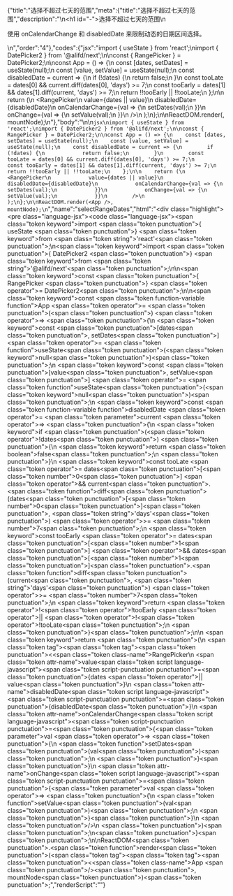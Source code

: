 {"title":"选择不超过七天的范围","meta":{"title":"选择不超过七天的范围","description":"\n<h1 id=\"-\">选择不超过七天的范围</h1>\n<p>使用 onCalendarChange 和 disabledDate 来限制动态的日期区间选择。</p>\n","order":"4"},"codes":{"jsx":"import { useState } from 'react';\nimport { DatePicker2 } from '@alifd/next';\n\nconst { RangePicker } = DatePicker2;\n\nconst App = () => {\n    const [dates, setDates] = useState(null);\n    const [value, setValue] = useState(null);\n    const disabledDate = current => {\n        if (!dates) {\n            return false;\n        }\n        const tooLate = dates[0] && current.diff(dates[0], 'days') >= 7;\n        const tooEarly = dates[1] && dates[1].diff(current, 'days') >= 7;\n        return !!tooEarly || !!tooLate;\n    };\n\n    return (\n        <RangePicker\n            value={dates || value}\n            disabledDate={disabledDate}\n            onCalendarChange={val => {\n                setDates(val);\n            }}\n            onChange={val => {\n                setValue(val);\n            }}\n        />\n    );\n};\n\nReactDOM.render(<App />, mountNode);\n"},"body":"\n\n```jsx\nimport { useState } from 'react';\nimport { DatePicker2 } from '@alifd/next';\n\nconst { RangePicker } = DatePicker2;\n\nconst App = () => {\n    const [dates, setDates] = useState(null);\n    const [value, setValue] = useState(null);\n    const disabledDate = current => {\n        if (!dates) {\n            return false;\n        }\n        const tooLate = dates[0] && current.diff(dates[0], 'days') >= 7;\n        const tooEarly = dates[1] && dates[1].diff(current, 'days') >= 7;\n        return !!tooEarly || !!tooLate;\n    };\n\n    return (\n        <RangePicker\n            value={dates || value}\n            disabledDate={disabledDate}\n            onCalendarChange={val => {\n                setDates(val);\n            }}\n            onChange={val => {\n                setValue(val);\n            }}\n        />\n    );\n};\n\nReactDOM.render(<App />, mountNode);\n```","name":"selectRangeDates","html":"<script>(function(){var import_react = require(\"react\");\nvar import_next = require(\"@alifd/next\");\nconst { RangePicker } = import_next.DatePicker2;\nconst App = () => {\n  const [dates, setDates] = (0, import_react.useState)(null);\n  const [value, setValue] = (0, import_react.useState)(null);\n  const disabledDate = (current) => {\n    if (!dates) {\n      return false;\n    }\n    const tooLate = dates[0] && current.diff(dates[0], \"days\") >= 7;\n    const tooEarly = dates[1] && dates[1].diff(current, \"days\") >= 7;\n    return !!tooEarly || !!tooLate;\n  };\n  return /* @__PURE__ */ React.createElement(\n    RangePicker,\n    {\n      value: dates || value,\n      disabledDate,\n      onCalendarChange: (val) => {\n        setDates(val);\n      },\n      onChange: (val) => {\n        setValue(val);\n      }\n    }\n  );\n};\nReactDOM.render(/* @__PURE__ */ React.createElement(App, null), mountNode);\n})()</script><div class=\"highlight\"><pre class=\"language-jsx\"><code class=\"language-jsx\"><span class=\"token keyword\">import</span> <span class=\"token punctuation\">{</span> useState <span class=\"token punctuation\">}</span> <span class=\"token keyword\">from</span> <span class=\"token string\">'react'</span><span class=\"token punctuation\">;</span>\n<span class=\"token keyword\">import</span> <span class=\"token punctuation\">{</span> DatePicker2 <span class=\"token punctuation\">}</span> <span class=\"token keyword\">from</span> <span class=\"token string\">'@alifd/next'</span><span class=\"token punctuation\">;</span>\n\n<span class=\"token keyword\">const</span> <span class=\"token punctuation\">{</span> RangePicker <span class=\"token punctuation\">}</span> <span class=\"token operator\">=</span> DatePicker2<span class=\"token punctuation\">;</span>\n\n<span class=\"token keyword\">const</span> <span class=\"token function-variable function\">App</span> <span class=\"token operator\">=</span> <span class=\"token punctuation\">(</span><span class=\"token punctuation\">)</span> <span class=\"token operator\">=></span> <span class=\"token punctuation\">{</span>\n    <span class=\"token keyword\">const</span> <span class=\"token punctuation\">[</span>dates<span class=\"token punctuation\">,</span> setDates<span class=\"token punctuation\">]</span> <span class=\"token operator\">=</span> <span class=\"token function\">useState</span><span class=\"token punctuation\">(</span><span class=\"token keyword\">null</span><span class=\"token punctuation\">)</span><span class=\"token punctuation\">;</span>\n    <span class=\"token keyword\">const</span> <span class=\"token punctuation\">[</span>value<span class=\"token punctuation\">,</span> setValue<span class=\"token punctuation\">]</span> <span class=\"token operator\">=</span> <span class=\"token function\">useState</span><span class=\"token punctuation\">(</span><span class=\"token keyword\">null</span><span class=\"token punctuation\">)</span><span class=\"token punctuation\">;</span>\n    <span class=\"token keyword\">const</span> <span class=\"token function-variable function\">disabledDate</span> <span class=\"token operator\">=</span> <span class=\"token parameter\">current</span> <span class=\"token operator\">=></span> <span class=\"token punctuation\">{</span>\n        <span class=\"token keyword\">if</span> <span class=\"token punctuation\">(</span><span class=\"token operator\">!</span>dates<span class=\"token punctuation\">)</span> <span class=\"token punctuation\">{</span>\n            <span class=\"token keyword\">return</span> <span class=\"token boolean\">false</span><span class=\"token punctuation\">;</span>\n        <span class=\"token punctuation\">}</span>\n        <span class=\"token keyword\">const</span> tooLate <span class=\"token operator\">=</span> dates<span class=\"token punctuation\">[</span><span class=\"token number\">0</span><span class=\"token punctuation\">]</span> <span class=\"token operator\">&amp;&amp;</span> current<span class=\"token punctuation\">.</span><span class=\"token function\">diff</span><span class=\"token punctuation\">(</span>dates<span class=\"token punctuation\">[</span><span class=\"token number\">0</span><span class=\"token punctuation\">]</span><span class=\"token punctuation\">,</span> <span class=\"token string\">'days'</span><span class=\"token punctuation\">)</span> <span class=\"token operator\">>=</span> <span class=\"token number\">7</span><span class=\"token punctuation\">;</span>\n        <span class=\"token keyword\">const</span> tooEarly <span class=\"token operator\">=</span> dates<span class=\"token punctuation\">[</span><span class=\"token number\">1</span><span class=\"token punctuation\">]</span> <span class=\"token operator\">&amp;&amp;</span> dates<span class=\"token punctuation\">[</span><span class=\"token number\">1</span><span class=\"token punctuation\">]</span><span class=\"token punctuation\">.</span><span class=\"token function\">diff</span><span class=\"token punctuation\">(</span>current<span class=\"token punctuation\">,</span> <span class=\"token string\">'days'</span><span class=\"token punctuation\">)</span> <span class=\"token operator\">>=</span> <span class=\"token number\">7</span><span class=\"token punctuation\">;</span>\n        <span class=\"token keyword\">return</span> <span class=\"token operator\">!</span><span class=\"token operator\">!</span>tooEarly <span class=\"token operator\">||</span> <span class=\"token operator\">!</span><span class=\"token operator\">!</span>tooLate<span class=\"token punctuation\">;</span>\n    <span class=\"token punctuation\">}</span><span class=\"token punctuation\">;</span>\n\n    <span class=\"token keyword\">return</span> <span class=\"token punctuation\">(</span>\n        <span class=\"token tag\"><span class=\"token tag\"><span class=\"token punctuation\">&lt;</span><span class=\"token class-name\">RangePicker</span></span>\n            <span class=\"token attr-name\">value</span><span class=\"token script language-javascript\"><span class=\"token script-punctuation punctuation\">=</span><span class=\"token punctuation\">{</span>dates <span class=\"token operator\">||</span> value<span class=\"token punctuation\">}</span></span>\n            <span class=\"token attr-name\">disabledDate</span><span class=\"token script language-javascript\"><span class=\"token script-punctuation punctuation\">=</span><span class=\"token punctuation\">{</span>disabledDate<span class=\"token punctuation\">}</span></span>\n            <span class=\"token attr-name\">onCalendarChange</span><span class=\"token script language-javascript\"><span class=\"token script-punctuation punctuation\">=</span><span class=\"token punctuation\">{</span><span class=\"token parameter\">val</span> <span class=\"token operator\">=></span> <span class=\"token punctuation\">{</span>\n                <span class=\"token function\">setDates</span><span class=\"token punctuation\">(</span>val<span class=\"token punctuation\">)</span><span class=\"token punctuation\">;</span>\n            <span class=\"token punctuation\">}</span><span class=\"token punctuation\">}</span></span>\n            <span class=\"token attr-name\">onChange</span><span class=\"token script language-javascript\"><span class=\"token script-punctuation punctuation\">=</span><span class=\"token punctuation\">{</span><span class=\"token parameter\">val</span> <span class=\"token operator\">=></span> <span class=\"token punctuation\">{</span>\n                <span class=\"token function\">setValue</span><span class=\"token punctuation\">(</span>val<span class=\"token punctuation\">)</span><span class=\"token punctuation\">;</span>\n            <span class=\"token punctuation\">}</span><span class=\"token punctuation\">}</span></span>\n        <span class=\"token punctuation\">/></span></span>\n    <span class=\"token punctuation\">)</span><span class=\"token punctuation\">;</span>\n<span class=\"token punctuation\">}</span><span class=\"token punctuation\">;</span>\n\nReactDOM<span class=\"token punctuation\">.</span><span class=\"token function\">render</span><span class=\"token punctuation\">(</span><span class=\"token tag\"><span class=\"token tag\"><span class=\"token punctuation\">&lt;</span><span class=\"token class-name\">App</span></span> <span class=\"token punctuation\">/></span></span><span class=\"token punctuation\">,</span> mountNode<span class=\"token punctuation\">)</span><span class=\"token punctuation\">;</span></code></pre></div>","renderScript":"<script>(function(){})()</script>"}